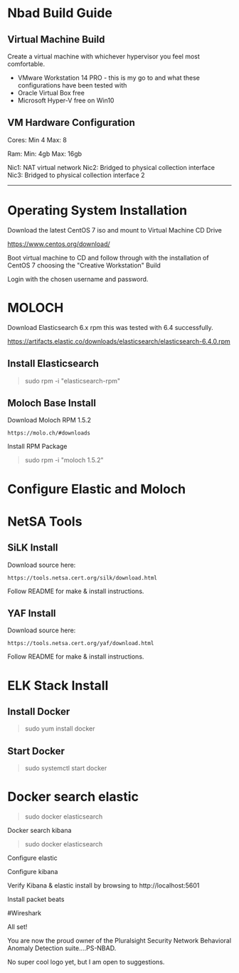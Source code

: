 # Nbad Build Guide

## Virtual Machine Build

Create a virtual machine with whichever hypervisor you feel most comfortable.

- VMware Workstation 14 PRO - this is my go to and what these configurations have been tested with
- Oracle Virtual Box free
- Microsoft Hyper-V free on Win10

VM Hardware Configuration
--------------------------------------------------
Cores:
Min 4
Max: 8

Ram:
Min: 4gb
Max: 16gb

Nic1: NAT virtual network
Nic2: Bridged to physical collection interface
Nic3: Bridged to physical collection interface 2

---------------------------------------------------

# Operating System Installation

Download the latest CentOS 7 iso and mount to Virtual Machine CD Drive

https://www.centos.org/download/

Boot virtual machine to CD and follow through with the installation of CentOS 7 choosing the "Creative Workstation" Build

Login with the chosen username and password.

# MOLOCH

Download Elasticsearch 6.x rpm this was tested with 6.4 successfully.

  https://artifacts.elastic.co/downloads/elasticsearch/elasticsearch-6.4.0.rpm

## Install Elasticsearch

  > sudo rpm -i "elasticsearch-rpm"

## Moloch Base Install

  Download Moloch RPM 1.5.2

    https://molo.ch/#downloads

  Install RPM Package

   > sudo rpm -i "moloch 1.5.2"

# Configure Elastic and Moloch

>
  
# NetSA Tools




## SiLK Install
  Download source here:

    https://tools.netsa.cert.org/silk/download.html
  
  Follow README for make & install instructions.


## YAF Install

Download source here:

    https://tools.netsa.cert.org/yaf/download.html
  
  Follow README for make & install instructions.


# ELK Stack Install

## Install Docker
  > sudo yum install docker

## Start Docker
  > sudo systemctl start docker

# Docker search elastic
  > sudo docker elasticsearch

Docker search kibana
  > sudo docker elasticsearch

Configure elastic
  

Configure kibana


Verify Kibana & elastic install by browsing to http://localhost:5601


Install packet beats


#Wireshark



All set!

You are now the proud owner of the Pluralsight Security Network Behavioral Anomaly Detection suite....PS-NBAD.

No super cool logo yet, but I am open to suggestions.
